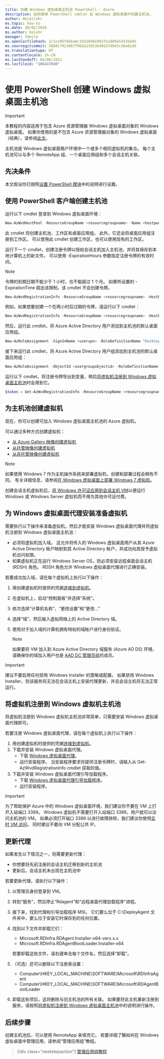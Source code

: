 ```yaml
---
title: 创建 Windows 虚拟桌面主机池 PowerShell - Azure
description: 如何使用 PowerShell cmdlet 在 Windows 虚拟桌面中创建主机池。
author: Heidilohr
ms.topic: how-to
ms.date: 10/02/2020
ms.author: helohr
manager: femila
ms.openlocfilehash: 2c1ce95f9eba8c31b20d8e992fa1880a5d33da8d
ms.sourcegitcommit: 56b0c7923d67f96da21653b4bb37d943c36a81d6
ms.translationtype: HT
ms.contentlocale: zh-CN
ms.lasthandoff: 04/06/2021
ms.locfileid: "106447840"
---
```

# <a name="create-a-windows-virtual-desktop-host-pool-with-powershell"></a>使用 PowerShell 创建 Windows 虚拟桌面主机池

>[!IMPORTANT]
>本教程的内容适用于包含 Azure 资源管理器 Windows 虚拟桌面对象的 Windows 虚拟桌面。 如果你使用的是不包含 Azure 资源管理器对象的 Windows 虚拟桌面（经典），请参阅[此文](./virtual-desktop-fall-2019/create-host-pools-powershell-2019.md)。

主机池是 Windows 虚拟桌面租户环境中一个或多个相同虚拟机的集合。 每个主机池可以与多个 RemoteApp 组、一个桌面应用组和多个会话主机关联。

## <a name="prerequisites"></a>先决条件

本文假设你已按照[设置 PowerShell 模块](powershell-module.md)中的说明进行设置。

## <a name="use-your-powershell-client-to-create-a-host-pool"></a>使用 PowerShell 客户端创建主机池

运行以下 cmdlet 登录到 Windows 虚拟桌面环境：

```powershell
New-AzWvdHostPool -ResourceGroupName <resourcegroupname> -Name <hostpoolname> -WorkspaceName <workspacename> -HostPoolType <Pooled|Personal> -LoadBalancerType <BreadthFirst|DepthFirst|Persistent> -Location <region> -DesktopAppGroupName <appgroupname>
```

此 cmdlet 将创建主机池、工作区和桌面应用组。 此外，它还会将桌面应用组注册到工作区。 可以使用此 cmdlet 创建工作区，也可以使用现有的工作区。

运行下一个 cmdlet，创建注册令牌以授权会话主机加入主机池，并将其保存到本地计算机上的新文件。 可以使用 -ExpirationHours 参数指定注册令牌的有效时间。

>[!NOTE]
>令牌的到期日期不能少于 1 小时，也不能超过 1 个月。 如果所设置的 -ExpirationTime 超出该限制，该 cmdlet 不会创建令牌。

```powershell
New-AzWvdRegistrationInfo -ResourceGroupName <resourcegroupname> -HostPoolName <hostpoolname> -ExpirationTime $((get-date).ToUniversalTime().AddDays(1).ToString('yyyy-MM-ddTHH:mm:ss.fffffffZ'))
```

例如，如果想要创建一个在两小时后过期的令牌，请运行以下 cmdlet：

```powershell
New-AzWvdRegistrationInfo -ResourceGroupName <resourcegroupname> -HostPoolName <hostpoolname> -ExpirationTime $((get-date).ToUniversalTime().AddHours(2).ToString('yyyy-MM-ddTHH:mm:ss.fffffffZ'))
```

然后，运行此 cmdlet，将 Azure Active Directory 用户添加到主机池的默认桌面应用组。

```powershell
New-AzRoleAssignment -SignInName <userupn> -RoleDefinitionName "Desktop Virtualization User" -ResourceName <hostpoolname+"-DAG"> -ResourceGroupName <resourcegroupname> -ResourceType 'Microsoft.DesktopVirtualization/applicationGroups'
```

接下来运行此 cmdlet，将 Azure Active Directory 用户组添加到主机池的默认桌面应用组：

```powershell
New-AzRoleAssignment -ObjectId <usergroupobjectid> -RoleDefinitionName "Desktop Virtualization User" -ResourceName <hostpoolname+"-DAG"> -ResourceGroupName <resourcegroupname> -ResourceType 'Microsoft.DesktopVirtualization/applicationGroups'
```

运行以下 cmdlet，将注册令牌导出到变量，稍后[将虚拟机注册到 Windows 虚拟桌面主机池](#register-the-virtual-machines-to-the-windows-virtual-desktop-host-pool)时会用到它。

```powershell
$token = Get-AzWvdRegistrationInfo -ResourceGroupName <resourcegroupname> -HostPoolName <hostpoolname>
```

## <a name="create-virtual-machines-for-the-host-pool"></a>为主机池创建虚拟机

现在，你可以创建可加入 Windows 虚拟桌面主机池的 Azure 虚拟机。

可以通过多种方式创建虚拟机：

- [从 Azure Gallery 映像创建虚拟机](../virtual-machines/windows/quick-create-portal.md#create-virtual-machine)
- [从托管映像创建虚拟机](../virtual-machines/windows/create-vm-generalized-managed.md)
- [从非托管映像创建虚拟机](https://github.com/Azure/azure-quickstart-templates/tree/master/101-vm-user-image-data-disks)

>[!NOTE]
>如果使用 Windows 7 作为主机操作系统来部署虚拟机，创建和部署过程会稍有不同。 有关详细信息，请参阅[在 Windows 虚拟桌面上部署 Windows 7 虚拟机](./virtual-desktop-fall-2019/deploy-windows-7-virtual-machine.md)。

创建会话主机虚拟机后，[将 Windows 许可证应用到会话主机 VM](./apply-windows-license.md#apply-a-windows-license-to-a-session-host-vm)以便运行 Windows 或 Windows Server 虚拟机而不用为其他许可证付费。

## <a name="prepare-the-virtual-machines-for-windows-virtual-desktop-agent-installations"></a>为 Windows 虚拟桌面代理安装准备虚拟机

需要执行以下操作来准备虚拟机，然后才能安装 Windows 虚拟桌面代理并将虚拟机注册到 Windows 虚拟桌面主机池：

- 必须将虚拟机加入域。 这允许将传入的 Windows 虚拟桌面用户从其 Azure Active Directory 帐户映射到其 Active Directory 帐户，并成功向其授予虚拟机访问权限。
- 如果虚拟机正在运行 Windows Server OS，则必须安装远程桌面会话主机 (RDSH) 角色。 RDSH 角色允许 Windows 虚拟桌面代理进行正确安装。

若要成功加入域，请在每个虚拟机上执行以下操作：

1. 用创建虚拟机时提供的凭据[连接到虚拟机](../virtual-machines/windows/quick-create-portal.md#connect-to-virtual-machine)。
2. 在虚拟机上，启动“控制面板”并选择“系统”。 
3. 依次选择“计算机名称”、“更改设置”和“更改…”  
4. 选择“域”，然后输入虚拟网络上的 Active Directory 域。
5. 使用对于加入域的计算机拥有特权的域帐户进行身份验证。

    >[!NOTE]
    > 如果要将 VM 加入到 Azure Active Directory 域服务 (Azure AD DS) 环境，请确保你的域加入用户也是 [AAD DC 管理员组](../active-directory-domain-services/tutorial-create-instance-advanced.md#configure-an-administrative-group)的成员。

>[!IMPORTANT]
>建议不要启用任何禁用 Windows Installer 的策略或配置。 如果禁用 Windows Installer，则该服务将无法在会话主机上安装代理更新，并且会话主机将无法正常运行。

## <a name="register-the-virtual-machines-to-the-windows-virtual-desktop-host-pool"></a>将虚拟机注册到 Windows 虚拟机主机池

将虚拟机注册到 Windows 虚拟机主机池非常简单，只需要安装 Windows 虚拟桌面代理即可。

若要注册 Windows 虚拟桌面代理，请在每个虚拟机上执行以下操作：

1. 用创建虚拟机时提供的凭据[连接到虚拟机](../virtual-machines/windows/quick-create-portal.md#connect-to-virtual-machine)。
2. 下载并安装 Windows 虚拟桌面代理。
   - 下载 [Windows 虚拟桌面代理](https://query.prod.cms.rt.microsoft.com/cms/api/am/binary/RWrmXv)。
   - 运行安装程序。 当安装程序要求你提供注册令牌时，请输入从 Get-AzWvdRegistrationInfo cmdlet 获取的值。
3. 下载并安装 Windows 虚拟桌面代理引导加载程序。
   - 下载 [Windows 虚拟桌面代理引导加载程序](https://query.prod.cms.rt.microsoft.com/cms/api/am/binary/RWrxrH)。
   - 运行安装程序。

>[!IMPORTANT]
>为了帮助保护 Azure 中的 Windows 虚拟桌面环境，我们建议你不要在 VM 上打开入站端口 3389。 Windows 虚拟机不需要打开入站端口 3389，用户就可以访问主机池的 VM。 如果必须打开端口 3389 以进行故障排除，我们建议你使用[实时 VM 访问](../security-center/security-center-just-in-time.md)。 同时建议不要向 VM 分配公共 IP。

## <a name="update-the-agent"></a>更新代理

如果发生以下情况之一，则需要更新代理：

- 你想要将先前注册的会话主机迁移到新的主机池
- 更新后，会话主机未出现在主机池中

若要更新代理，请执行以下操作：

1. 以管理员身份登录到 VM。
2. 转到“服务”，然后停止“Rdagent”和“远程桌面代理加载程序”进程。
3. 接下来，找到代理和引导加载程序 MSI。 它们要么位于 C:\DeployAgent 文件夹中，要么位于安装它时保存到的任何位置。
4. 找到以下文件并卸载它们：
     
     - Microsoft.RDInfra.RDAgent.Installer-x64-verx.x.x
     - Microsoft.RDInfra.RDAgentBootLoader.Installer-x64

   若要卸载这些文件，请右键单击每个文件名，然后选择“卸载”。
5. （可选）还可以删除以下注册表设置：
     
     - Computer\HKEY_LOCAL_MACHINE\SOFTWARE\Microsoft\RDInfraAgent
     - Computer\HKEY_LOCAL_MACHINE\SOFTWARE\Microsoft\RDAgentBootLoader

6. 卸载这些项后，这将删除与旧主机池的所有关联。 如果要将此主机重新注册到服务，请按照[将虚拟机注册到 Windows 虚拟桌面主机池](create-host-pools-powershell.md#register-the-virtual-machines-to-the-windows-virtual-desktop-host-pool)中的说明进行操作。


## <a name="next-steps"></a>后续步骤

创建主机池后，可以使用 RemoteApp 来填充它。 若要详细了解如何在 Windows 虚拟桌面中管理应用，请参阅“管理应用组”教程。

> [!div class="nextstepaction"]
> [管理应用组教程](./manage-app-groups.md)
